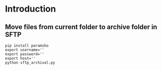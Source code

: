 # Introduction


## Move files from current folder to archive folder in SFTP 

```
pip install paramiko
export username=''
export password=''
export host=''
python sftp_archival.py
```

